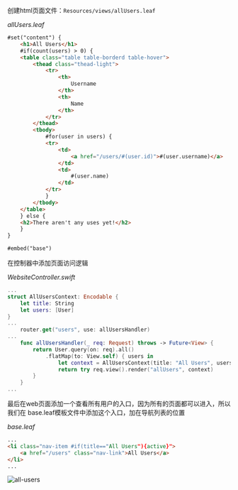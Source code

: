 创建html页面文件：`Resources/views/allUsers.leaf`

*allUsers.leaf*
```html
#set("content") {
    <h1>All Users</h1>
    #if(count(users) > 0) {
    <table class="table table-borderd table-hover">
        <thead class="thead-light">
            <tr>
                <th>
                    Username
                </th>
                <th>
                    Name
                </th>
            </tr>
        </thead>
        <tbody>
            #for(user in users) {
            <tr>
                <td>
                    <a href="/users/#(user.id)">#(user.username)</a>
                </td>
                <td>
                    #(user.name)
                </td>
            </tr>
            }
        </tbody>
    </table>
    } else {
    <h2>There aren't any uses yet!</h2>
    }
}

#embed("base")
```

在控制器中添加页面访问逻辑

*WebsiteController.swift*
```swift
...
struct AllUsersContext: Encodable {
    let title: String
    let users: [User]
}
...
    router.get("users", use: allUsersHandler)
...
    func allUsersHandler(_ req: Request) throws -> Future<View> {
        return User.query(on: req).all()
            .flatMap(to: View.self) { users in
                let context = AllUsersContext(title: "All Users", users: users)
                return try req.view().render("allUsers", context)
        }
    }
...
```

最后在web页面添加一个查看所有用户的入口，因为所有的页面都可以进入，所以我们在
base.leaf模板文件中添加这个入口，加在导航列表的位置

*base.leaf*
```html
...
<li class="nav-item #if(title=="All Users"){active}">
    <a href="/users" class="nav-link">All Users</a>
</li>
...
```

![all-users](/assets/all-users.png)